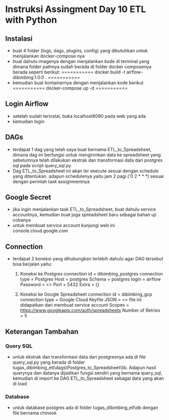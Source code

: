 # Instruksi Assingment Day 10 ETL with Python #

## Instalasi ##
- buat 4 folder (logs, dags, plugins, config) yang dibutuhkan untuk menjalankan docker-compose nya
- buat dahulu imagenya dengan menjalankan kode di terminal yang dimana folder pathnya sudah berada di folder docker composenya berada seperti berikut:
===========
docker build -t airflow-dibimbing:1.0.0 . 
===========
- kemudian buat kontainernya dengan menjalankan kode berikut
===========
docker-compose up -d
===========

## Login Airflow ##
- setelah sudah terinstal, buka localhost8080 pada web yang ada
- kemudian login 

## DAGs ##
- terdapat 1 dag yang telah saya buat bernama ETL_to_Spreadsheet, dimana dag ini berfungsi untuk mengirimkan data ke spreadsheet yang sebelumnya telah dilakukan ekstrak dan transformasi data dari postgres sql pada script query_sql.py
- Dag ETL_to_Spreadsheet ini akan ter execute sesuai dengan schedule yang ditentukan. adapun schedulenya yaitu jam 2 pagi ('0 2 * * *) sesuai dengan perintah task assignmentnya

## Google Secret ##
- jika ingin menjalankan task ETL_to_Spreadsheet, buat dahulu service accountnya, kemudian buat juga spreadsheet baru sebagai bahan uji cobanya
- untuk membuat service account kunjungi web ini console.cloud.google.com

## Connection ##
- terdapat 2 koneksi yang dihubungkan terlebih dahulu agar DAG tersebut bisa berjalan yaitu:
    1. Koneksi ke Postgres
        connection id = dibimbing_postgres
        connection type = Postgres
        Host = postgres
        Schema = postgres
        login = airflow
        Password = <<Password>>
        Port = 5432
        Extra = {}

    2. Koneksi ke Google Spreadsheet
        connection id = dibimbing_gcp
        connection type = Google Cloud
        Keyfile JSON = <<google secret.json>> file ini didapatkan dari membuat service account
        Scopes = https://www.googleapis.com/auth/spreadsheets
        Number of Retries = 5


## Keterangan Tambahan ##
### Query SQL ###
- untuk ekstrak dan transformasi data dari postgresnya ada di file query_sql.py yang berada di folder tugas_dibimbing_etl\dags\Postgres_to_Spreadsheet\lib. Adapun hasil querynya dan datanya dijadikan fungsi sendiri yang bernama query_sql, kemudian di import ke DAG ETL_to_Spreadsheet sebagai data yang akan di load

### Database ###
- untuk database postgres ada di folder tugas_dibimbing_etl\db dengan file bernama chinook
